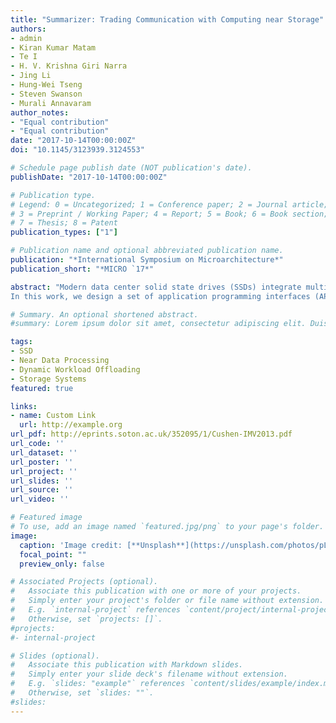 ```yaml
---
title: "Summarizer: Trading Communication with Computing near Storage"
authors:
- admin
- Kiran Kumar Matam
- Te I
- H. V. Krishna Giri Narra
- Jing Li
- Hung-Wei Tseng
- Steven Swanson
- Murali Annavaram
author_notes:
- "Equal contribution"
- "Equal contribution"
date: "2017-10-14T00:00:00Z"
doi: "10.1145/3123939.3124553"

# Schedule page publish date (NOT publication's date).
publishDate: "2017-10-14T00:00:00Z"

# Publication type.
# Legend: 0 = Uncategorized; 1 = Conference paper; 2 = Journal article;
# 3 = Preprint / Working Paper; 4 = Report; 5 = Book; 6 = Book section;
# 7 = Thesis; 8 = Patent
publication_types: ["1"]

# Publication name and optional abbreviated publication name.
publication: "*International Symposium on Microarchitecture*"
publication_short: "*MICRO `17*"

abstract: "Modern data center solid state drives (SSDs) integrate multiple general-purpose embedded cores to manage flash translation layer, garbage collection, wear-leveling, and etc., to improve the performance and the reliability of SSDs. As the performance of these cores steadily improves there are opportunities to repurpose these cores to perform application driven computations on stored data, with the aim of reducing the communication between the host processor and the SSD. Reducing host-SSD bandwidth demand cuts down the I/O time which is a bottleneck for many applications operating on large data sets. However, the embedded core performance is still significantly lower than the host processor, as generally wimpy embedded cores are used within SSD for cost effective reasons. So there is a trade-off between the computation overhead associated with near SSD processing and the reduction in communication overhead to the host system.
In this work, we design a set of application programming interfaces (APIs) that can be used by the host application to offload a data intensive task to the SSD processor. We describe how these APIs can be implemented by simple modifications to the existing Non-Volatile Memory Express (NVMe) command interface between the host and the SSD processor. We then quantify the computation versus communication tradeoffs for near storage computing using applications from two important domains, namely data analytics and data integration. Using a fully functional SSD evaluation platform we perform design space exploration of our proposed approach by varying the bandwidth and computation capabilities of the SSD processor. We evaluate static and dynamic approaches for dividing the work between the host and SSD processor, and show that our design may improve the performance by up to 20% when compared to processing at the host processor only, and 6X when compared to processing at the SSD processor only."

# Summary. An optional shortened abstract.
#summary: Lorem ipsum dolor sit amet, consectetur adipiscing elit. Duis posuere tellus ac #convallis placerat. Proin tincidunt magna sed ex sollicitudin condimentum.

tags:
- SSD
- Near Data Processing
- Dynamic Workload Offloading
- Storage Systems
featured: true

links:
- name: Custom Link
  url: http://example.org
url_pdf: http://eprints.soton.ac.uk/352095/1/Cushen-IMV2013.pdf
url_code: ''
url_dataset: ''
url_poster: ''
url_project: ''
url_slides: ''
url_source: ''
url_video: ''

# Featured image
# To use, add an image named `featured.jpg/png` to your page's folder. 
image:
  caption: 'Image credit: [**Unsplash**](https://unsplash.com/photos/pLCdAaMFLTE)'
  focal_point: ""
  preview_only: false

# Associated Projects (optional).
#   Associate this publication with one or more of your projects.
#   Simply enter your project's folder or file name without extension.
#   E.g. `internal-project` references `content/project/internal-project/index.md`.
#   Otherwise, set `projects: []`.
#projects:
#- internal-project

# Slides (optional).
#   Associate this publication with Markdown slides.
#   Simply enter your slide deck's filename without extension.
#   E.g. `slides: "example"` references `content/slides/example/index.md`.
#   Otherwise, set `slides: ""`.
#slides:
---
```

